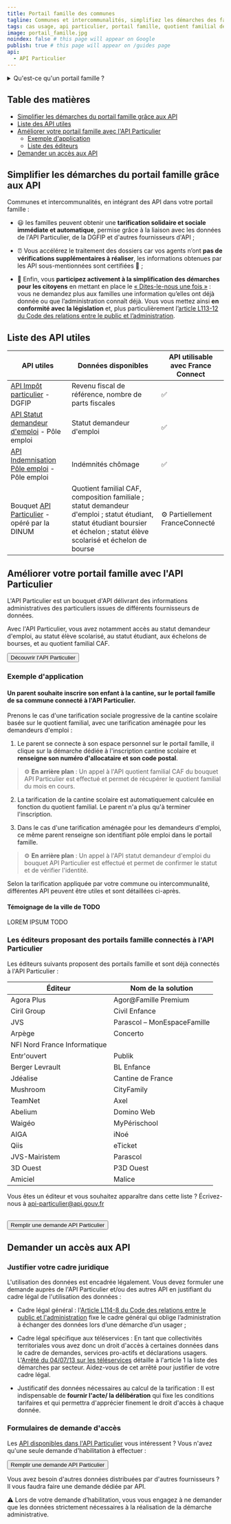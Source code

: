 ```yaml
---
title: Portail famille des communes
tagline: Communes et intercommunalités, simplifiez les démarches des familles en calculant automatiquement leur tarif de restauration scolaire, de crèches ou d'activités périscolaires ou municipales.
tags: cas usage, api particulier, portail famille, quotient familial dématérialisé, tarification restauration scolaire, tarification activités périscolaires
image: portail_famille.jpg
noindex: false # this page will appear on Google
publish: true # this page will appear on /guides page
api:
  - API Particulier
---
```


<details>
   <summary>Qu'est-ce qu'un portail famille ?</summary>

De plus en plus de communes et intercommunalités mettent à disposition des habitants un portail famille permettant d'accéder à des services en ligne pour gérer les activités de l'ensemble de la famille : la crèche, l'halte-garderie, les centres de loisirs, la restauration scolaire, les goûters, les études, le conservatoire, l'atelier beaux-arts etc..

Ce type de portail permet généralement de réserver et payer en ligne les factures liées aux activités péri- et extrascolaires, de suivre les paiements et de gérer les informations liées au compte de la famille. La tarification de ces activités peut être sociale ou solidaire, c'est-à-dire adaptée en fonction du statut ou des ressources de la famille.

En général, le calcul des tarifs utilise le quotient familial de la Caisse d’allocations familiales (CAF) et/ou l'avis d'imposition (DGFIP) fournis par les citoyens.

</details>

## Table des matières

- [Simplifier les démarches du portail famille grâce aux API](#simplifier-les-demarches-du-portail-famille-grace-aux-API)
- [Liste des API utiles](#liste-des-api-utiles)
- [Améliorer votre portail famille avec l'API Particulier](#ameliorer-votre-portail-famille-avec-l-api-particulier)
  - [Exemple d'application](#exemple-d-application)
  - [Liste des éditeurs](#les-editeurs-proposant-des-portails-famille-connectes-a-l-api-particulier)
- [Demander un accès aux API](#demander-un-acces-aux-api)

## Simplifier les démarches du portail famille grâce aux API 

Communes et intercommunalités, en intégrant des API dans votre portail famille :

- 😃 les familles peuvent obtenir une **tarification solidaire et sociale immédiate et automatique**, permise grâce à la liaison avec les données de l'API Particulier, de la DGFIP et d'autres fournisseurs d'API ;

- ⏰ Vous accélérez le traitement des dossiers car vos agents n’ont **pas de vérifications supplémentaires à réaliser**, les informations obtenues par les API sous-mentionnées sont certifiées 🔎 ;

- 🎯 Enfin, vous **participez activement à la simplification des démarches pour les citoyens** en mettant en place le [« Dites-le-nous une fois »](https://www.numerique.gouv.fr/services/guichet-dites-le-nous-une-fois/) : vous ne demandez plus aux familles une information qu’elles ont déjà donnée ou que l’administration connaît déjà.
Vous vous mettez ainsi **en conformité avec la législation** et, plus particulièrement l’[article L113-12 du Code des relations entre le public et l’administration](https://www.legifrance.gouv.fr/codes/article_lc/LEGIARTI000037313155).

## Liste des API utiles

| API utiles | Données disponibles |  API utilisable avec France Connect |
| --- | --- | --- |
| [API Impôt particulier](/les-api/impot-particulier) - DGFIP | Revenu fiscal de référence, nombre de parts fiscales | ✅ |
| [API Statut demandeur d'emploi](/les-api/api-statut-demandeur-emploi) - Pôle emploi | Statut demandeur d'emploi | ✅ |
| [API Indemnisation Pôle emploi](/les-api/api-indemnisation-pole-emploi) - Pôle emploi | Indémnités chômage | ✅ |
| Bouquet [API Particulier](https://particulier.api.gouv.fr/catalogue) - opéré par la DINUM | Quotient familial CAF, composition familiale ; statut demandeur d'emploi ; statut étudiant, statut étudiant boursier et échelon ; statut élève scolarisé et échelon de bourse | ⚙️ Partiellement FranceConnecté |

## Améliorer votre portail famille avec l'API Particulier

L'API Particulier est un bouquet d'API délivrant des informations administratives des particuliers issues de différents fournisseurs de données.

Avec l'API Particulier, vous avez notamment accès au statut demandeur d'emploi, au statut élève scolarisé, au statut étudiant, aux échelons de bourses, et au quotient familial CAF.

<Button href="https://particulier.api.gouv.fr/catalogue">Découvrir l'API Particulier</Button>

### Exemple d'application

#### Un parent souhaite inscrire son enfant à la cantine, sur le portail famille de sa commune connecté à l'API Particulier.

Prenons le cas d'une tarification sociale progressive de la cantine scolaire basée sur le quotient familial, avec une tarification aménagée pour les demandeurs d'emploi :

1. Le parent se connecte à son espace personnel sur le portail famille, il clique sur la démarche dédiée à l'inscription cantine scolaire et **renseigne son numéro d'allocataire et son code postal**.

> ⚙️ **En arrière plan** : Un appel à l'API quotient familial CAF du bouquet API Particulier est effectué et permet de récupérer le quotient familial du mois en cours.

2. La tarification de la cantine scolaire est automatiquement calculée en fonction du quotient familial. Le parent n'a plus qu'à terminer l'inscription.

3. Dans le cas d'une tarification aménagée pour les demandeurs d'emploi, ce même parent renseigne son identifiant pôle emploi dans le portail famille. 

> ⚙️ **En arrière plan** : Un appel à l'API statut demandeur d'emploi du bouquet API Particulier est effectué et permet de confirmer le statut et de vérifier l'identité.

Selon la tarification appliquée par votre commune ou intercommunalité, différentes API peuvent être utiles et sont détaillées ci-après.

#### Témoignage de la ville de TODO

LOREM IPSUM TODO

### Les éditeurs proposant des portails famille connectés à l'API Particulier

Les éditeurs suivants proposent des portails famille et sont déjà connectés à l'API Particulier :

| Éditeur                      | Nom de la solution            |
| ---------------------------- | ----------------------------- |
| Agora Plus                   | Agor@Famille Premium          |
| Ciril Group                  | Civil Enfance                 |
| JVS                          | Parascol – MonEspaceFamille   |
| Arpège                       | Concerto                      |
| NFI Nord France Informatique |                               |
| Entr'ouvert                  | Publik                        |
| Berger Levrault              | BL Enfance                    |
| Jdéalise                     | Cantine de France             |
| Mushroom                     | CityFamily                    |
| TeamNet                      | Axel                          |
| Abelium                      | Domino Web                    |
| Waigéo                       | MyPérischool                  |
| AIGA                         | iNoé                          |
| Qiis                         | eTicket                       |
| JVS-Mairistem                | Parascol                      |
| 3D Ouest                     | P3D Ouest                     |
| Amiciel                      | Malice                        |

Vous êtes un éditeur et vous souhaitez apparaître dans cette liste ? Écrivez-nous à [api-particulier@api.gouv.fr](mailto:api-particulier@api.gouv.fr)

<br/>
<Button href="https://datapass.api.gouv.fr/api-particulier?demarche=ccas">Remplir une demande API Particulier</Button>

## Demander un accès aux API

### Justifier votre cadre juridique

L'utilisation des données est encadrée légalement. Vous devez formuler une demande auprès de l'API Particulier et/ou des autres API en justifiant du cadre légal de l'utilisation des données :

- Cadre légal général : l'[Article L114-8 du Code des relations entre le public et l'administration](https://www.legifrance.gouv.fr/codes/article_lc/LEGIARTI000045213315) fixe le cadre général qui oblige l’administration à échanger des données lors d’une démarche d’un usager ;

- Cadre légal spécifique aux téléservices : En tant que collectivités territoriales vous avez donc un droit d'accès à certaines données dans le cadre de demandes, services pro-actifs et déclarations usagers. 
L'[Arrêté du 04/07/13 sur les téléservices](https://www.legifrance.gouv.fr/loda/id/JORFTEXT000027697207/#:~:text=Dans%20les%20r%C3%A9sum%C3%A9s-,Arr%C3%AAt%C3%A9%20du%204%20juillet%202013%20autorisant%20la%20mise%20en%20%C5%93uvre,publiques%20locales%20dont%20ils%20sont) détaille à l'article 1 la liste des démarches par secteur. Aidez-vous de cet arrêté pour justifier de votre cadre légal.

- Justificatif des données nécessaires au calcul de la tarification : Il est indispensable de **fournir l'acte/ la délibération** qui fixe les conditions tarifaires et qui permettra d'apprécier finement le droit d'accès à chaque donnée.

### Formulaires de demande d'accès

Les [API disponibles dans l'API Particulier](https://particulier.api.gouv.fr/catalogue) vous intéressent ? Vous n'avez qu'une seule demande d'habilitation à effectuer : 

<Button href="https://datapass.api.gouv.fr/api-particulier?demarche=ccas">Remplir une demande API Particulier</Button>

Vous avez besoin d'autres données distribuées par d'autres fournisseurs ? Il vous faudra faire une demande dédiée par API.

⚠️ Lors de votre demande d’habilitation, vous vous engagez à ne demander que les données strictement nécessaires à la réalisation de la démarche administrative.